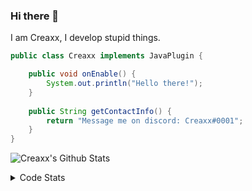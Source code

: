 ### Hi there 👋

I am Creaxx, I develop stupid things. 

```java
public class Creaxx implements JavaPlugin {

    public void onEnable() {
        System.out.println("Hello there!");
    }
    
    public String getContactInfo() {
        return "Message me on discord: Creaxx#0001";
    }
}
```

![Creaxx's Github Stats](https://github-readme-stats.vercel.app/api?username=CreaxxOG&show_icons=true&theme=dark&count_private=true)

<details>
  <summary>Code Stats</summary>

<!--START_SECTION:waka-->
![Lines of code](https://img.shields.io/badge/From%20Hello%20World%20I%27ve%20Written-30485%20lines%20of%20code-blue)

**🐱 My GitHub Data** 

> 🏆 136 Contributions in the Year 2021
 > 
> 📦 371.6 kB Used in GitHub's Storage 
 > 
> 🚫 Not Opted to Hire
 > 
> 📜 1 Public Repository 
 > 
> 🔑 4 Private Repositories  
 > 
**I'm an Early 🐤** 

```text
🌞 Morning    15 commits     ██░░░░░░░░░░░░░░░░░░░░░░░   11.36% 
🌆 Daytime    53 commits     ██████████░░░░░░░░░░░░░░░   40.15% 
🌃 Evening    58 commits     ███████████░░░░░░░░░░░░░░   43.94% 
🌙 Night      6 commits      █░░░░░░░░░░░░░░░░░░░░░░░░   4.55%

```
📅 **I'm Most Productive on Saturday** 

```text
Monday       14 commits     ██░░░░░░░░░░░░░░░░░░░░░░░   10.61% 
Tuesday      13 commits     ██░░░░░░░░░░░░░░░░░░░░░░░   9.85% 
Wednesday    19 commits     ███░░░░░░░░░░░░░░░░░░░░░░   14.39% 
Thursday     22 commits     ████░░░░░░░░░░░░░░░░░░░░░   16.67% 
Friday       19 commits     ███░░░░░░░░░░░░░░░░░░░░░░   14.39% 
Saturday     24 commits     ████░░░░░░░░░░░░░░░░░░░░░   18.18% 
Sunday       21 commits     ████░░░░░░░░░░░░░░░░░░░░░   15.91%

```


📊 **This Week I Spent My Time On** 

```text
💬 Programming Languages: 
Java                     4 hrs 3 mins        ██████████████████████░░░   91.17% 
YAML                     20 mins             ██░░░░░░░░░░░░░░░░░░░░░░░   7.66% 
XML                      3 mins              ░░░░░░░░░░░░░░░░░░░░░░░░░   1.15% 
Other                    0 secs              ░░░░░░░░░░░░░░░░░░░░░░░░░   0.02%

🔥 Editors: 
IntelliJ                 4 hrs 27 mins       █████████████████████████   100.0%

```

**I Mostly Code in Java** 

```text
Java                     3 repos             ██████████████████░░░░░░░   75.0% 
EJS                      1 repo              ██████░░░░░░░░░░░░░░░░░░░   25.0%

```



 Last Updated on 03/10/2021
<!--END_SECTION:waka-->
</details>
